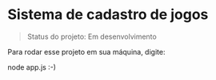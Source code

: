 <h1>Sistema de cadastro de jogos</h1>

> Status do projeto: Em desenvolvimento

Para rodar esse projeto em sua máquina, digite:

node app.js
:-)